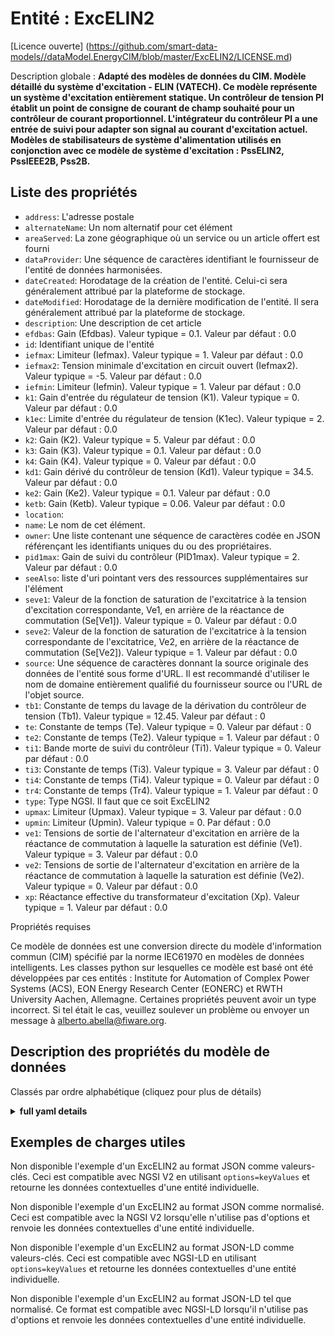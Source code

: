 Entité : ExcELIN2  
=================  
[Licence ouverte] (https://github.com/smart-data-models//dataModel.EnergyCIM/blob/master/ExcELIN2/LICENSE.md)  
Description globale : **Adapté des modèles de données du CIM. Modèle détaillé du système d'excitation - ELIN (VATECH).  Ce modèle représente un système d'excitation entièrement statique. Un contrôleur de tension PI établit un point de consigne de courant de champ souhaité pour un contrôleur de courant proportionnel. L'intégrateur du contrôleur PI a une entrée de suivi pour adapter son signal au courant d'excitation actuel.  Modèles de stabilisateurs de système d'alimentation utilisés en conjonction avec ce modèle de système d'excitation : PssELIN2, PssIEEE2B, Pss2B.**  

## Liste des propriétés  

- `address`: L'adresse postale  - `alternateName`: Un nom alternatif pour cet élément  - `areaServed`: La zone géographique où un service ou un article offert est fourni  - `dataProvider`: Une séquence de caractères identifiant le fournisseur de l'entité de données harmonisées.  - `dateCreated`: Horodatage de la création de l'entité. Celui-ci sera généralement attribué par la plateforme de stockage.  - `dateModified`: Horodatage de la dernière modification de l'entité. Il sera généralement attribué par la plateforme de stockage.  - `description`: Une description de cet article  - `efdbas`: Gain (Efdbas).  Valeur typique = 0.1. Valeur par défaut : 0.0  - `id`: Identifiant unique de l'entité  - `iefmax`: Limiteur (Iefmax).  Valeur typique = 1. Valeur par défaut : 0.0  - `iefmax2`: Tension minimale d'excitation en circuit ouvert (Iefmax2).  Valeur typique = -5. Valeur par défaut : 0.0  - `iefmin`: Limiteur (Iefmin).  Valeur typique = 1. Valeur par défaut : 0.0  - `k1`: Gain d'entrée du régulateur de tension (K1).  Valeur typique = 0. Valeur par défaut : 0.0  - `k1ec`: Limite d'entrée du régulateur de tension (K1ec).  Valeur typique = 2. Valeur par défaut : 0.0  - `k2`: Gain (K2).  Valeur typique = 5. Valeur par défaut : 0.0  - `k3`: Gain (K3).  Valeur typique = 0.1. Valeur par défaut : 0.0  - `k4`: Gain (K4).  Valeur typique = 0. Valeur par défaut : 0.0  - `kd1`: Gain dérivé du contrôleur de tension (Kd1).  Valeur typique = 34.5. Valeur par défaut : 0.0  - `ke2`: Gain (Ke2).  Valeur typique = 0.1. Valeur par défaut : 0.0  - `ketb`: Gain (Ketb).  Valeur typique = 0.06. Valeur par défaut : 0.0  - `location`:   - `name`: Le nom de cet élément.  - `owner`: Une liste contenant une séquence de caractères codée en JSON référençant les identifiants uniques du ou des propriétaires.  - `pid1max`: Gain de suivi du contrôleur (PID1max).  Valeur typique = 2. Valeur par défaut : 0.0  - `seeAlso`: liste d'uri pointant vers des ressources supplémentaires sur l'élément  - `seve1`: Valeur de la fonction de saturation de l'excitatrice à la tension d'excitation correspondante, Ve1, en arrière de la réactance de commutation (Se[Ve1]).  Valeur typique = 0. Valeur par défaut : 0.0  - `seve2`: Valeur de la fonction de saturation de l'excitatrice à la tension correspondante de l'excitatrice, Ve2, en arrière de la réactance de commutation (Se[Ve2]).  Valeur typique = 1. Valeur par défaut : 0.0  - `source`: Une séquence de caractères donnant la source originale des données de l'entité sous forme d'URL. Il est recommandé d'utiliser le nom de domaine entièrement qualifié du fournisseur source ou l'URL de l'objet source.  - `tb1`: Constante de temps du lavage de la dérivation du contrôleur de tension (Tb1).  Valeur typique = 12.45. Valeur par défaut : 0  - `te`: Constante de temps (Te).  Valeur typique = 0. Valeur par défaut : 0  - `te2`: Constante de temps (Te2).  Valeur typique = 1. Valeur par défaut : 0  - `ti1`: Bande morte de suivi du contrôleur (Ti1).  Valeur typique = 0. Valeur par défaut : 0.0  - `ti3`: Constante de temps (Ti3).  Valeur typique = 3. Valeur par défaut : 0  - `ti4`: Constante de temps (Ti4).  Valeur typique = 0. Valeur par défaut : 0  - `tr4`: Constante de temps (Tr4).  Valeur typique = 1. Valeur par défaut : 0  - `type`: Type NGSI. Il faut que ce soit ExcELIN2  - `upmax`: Limiteur (Upmax).  Valeur typique = 3. Valeur par défaut : 0.0  - `upmin`: Limiteur (Upmin).  Valeur typique = 0. Par défaut : 0.0  - `ve1`: Tensions de sortie de l'alternateur d'excitation en arrière de la réactance de commutation à laquelle la saturation est définie (Ve1).  Valeur typique = 3. Valeur par défaut : 0.0  - `ve2`: Tensions de sortie de l'alternateur d'excitation en arrière de la réactance de commutation à laquelle la saturation est définie (Ve2).  Valeur typique = 0. Valeur par défaut : 0.0  - `xp`: Réactance effective du transformateur d'excitation (Xp).  Valeur typique = 1. Valeur par défaut : 0.0    
Propriétés requises  
Ce modèle de données est une conversion directe du modèle d'information commun (CIM) spécifié par la norme IEC61970 en modèles de données intelligents. Les classes python sur lesquelles ce modèle est basé ont été développées par ces entités : Institute for Automation of Complex Power Systems (ACS), EON Energy Research Center (EONERC) et RWTH University Aachen, Allemagne. Certaines propriétés peuvent avoir un type incorrect. Si tel était le cas, veuillez soulever un problème ou envoyer un message à alberto.abella@fiware.org.  
## Description des propriétés du modèle de données  
Classés par ordre alphabétique (cliquez pour plus de détails)  
<details><summary><strong>full yaml details</strong></summary>    
```yaml  
ExcELIN2:    
  description: 'Adapted from CIM data models. Detailed Excitation System Model - ELIN (VATECH).  This model represents an all-static excitation system. A PI voltage controller establishes a desired field current set point for a proportional current controller. The integrator of the PI controller has a follow-up input to match its signal to the present field current.  Power system stabilizer models used in conjunction with this excitation system model: PssELIN2, PssIEEE2B, Pss2B.'    
  properties:    
    address:    
      description: 'The mailing address'    
      properties:    
        addressCountry:    
          description: 'Property. The country. For example, Spain. Model:''https://schema.org/addressCountry'''    
          type: string    
        addressLocality:    
          description: 'Property. The locality in which the street address is, and which is in the region. Model:''https://schema.org/addressLocality'''    
          type: string    
        addressRegion:    
          description: 'Property. The region in which the locality is, and which is in the country. Model:''https://schema.org/addressRegion'''    
          type: string    
        areaServed:    
          description: 'Property. The geographic area where a service or offered item is provided. Model:''https://schema.org/areaServed'''    
          type: string    
        postOfficeBoxNumber:    
          description: 'Property. The post office box number for PO box addresses. For example, Spain. Model:''https://schema.org/postOfficeBoxNumber'''    
          type: string    
        postalCode:    
          description: 'Property. The postal code. For example, Spain. Model:''https://schema.org/https://schema.org/postalCode'''    
          type: string    
        streetAddress:    
          description: 'Property. The street address. Model:''https://schema.org/streetAddress'''    
          type: string    
      type: Property    
      x-ngsi:    
        model: https://schema.org/address    
    alternateName:    
      description: 'An alternative name for this item'    
      type: Property    
    areaServed:    
      description: 'The geographic area where a service or offered item is provided'    
      type: Property    
      x-ngsi:    
        model: https://schema.org/Text    
    dataProvider:    
      description: 'A sequence of characters identifying the provider of the harmonised data entity.'    
      type: Property    
    dateCreated:    
      description: 'Entity creation timestamp. This will usually be allocated by the storage platform.'    
      format: date-time    
      type: Property    
    dateModified:    
      description: 'Timestamp of the last modification of the entity. This will usually be allocated by the storage platform.'    
      format: date-time    
      type: Property    
    description:    
      description: 'A description of this item'    
      type: Property    
    efdbas:    
      description: 'Gain (Efdbas).  Typical Value = 0.1. Default: 0.0'    
      type: number    
      x-ngsi:    
        model: https://schema.org/Number    
    id:    
      anyOf: &excelin2_-_properties_-_owner_-_items_-_anyof    
        - description: 'Property. Identifier format of any NGSI entity'    
          maxLength: 256    
          minLength: 1    
          pattern: ^[\w\-\.\{\}\$\+\*\[\]`|~^@!,:\\]+$    
          type: string    
        - description: 'Property. Identifier format of any NGSI entity'    
          format: uri    
          type: string    
      description: 'Unique identifier of the entity'    
      type: Property    
    iefmax:    
      description: 'Limiter (Iefmax).  Typical Value = 1. Default: 0.0'    
      type: number    
      x-ngsi:    
        model: https://schema.org/Number    
    iefmax2:    
      description: 'Minimum open circuit excitation voltage (Iefmax2).  Typical Value = -5. Default: 0.0'    
      type: number    
      x-ngsi:    
        model: https://schema.org/Number    
    iefmin:    
      description: 'Limiter (Iefmin).  Typical Value = 1. Default: 0.0'    
      type: number    
      x-ngsi:    
        model: https://schema.org/Number    
    k1:    
      description: 'Voltage regulator input gain (K1).  Typical Value = 0. Default: 0.0'    
      type: number    
      x-ngsi:    
        model: https://schema.org/Number    
    k1ec:    
      description: 'Voltage regulator input limit (K1ec).  Typical Value = 2. Default: 0.0'    
      type: number    
      x-ngsi:    
        model: https://schema.org/Number    
    k2:    
      description: 'Gain (K2).  Typical Value = 5. Default: 0.0'    
      type: number    
      x-ngsi:    
        model: https://schema.org/Number    
    k3:    
      description: 'Gain (K3).  Typical Value = 0.1. Default: 0.0'    
      type: number    
      x-ngsi:    
        model: https://schema.org/Number    
    k4:    
      description: 'Gain (K4).  Typical Value = 0. Default: 0.0'    
      type: number    
      x-ngsi:    
        model: https://schema.org/Number    
    kd1:    
      description: 'Voltage controller derivative gain (Kd1).  Typical Value = 34.5. Default: 0.0'    
      type: number    
      x-ngsi:    
        model: https://schema.org/Number    
    ke2:    
      description: 'Gain (Ke2).  Typical Value = 0.1. Default: 0.0'    
      type: number    
      x-ngsi:    
        model: https://schema.org/Number    
    ketb:    
      description: 'Gain (Ketb).  Typical Value = 0.06. Default: 0.0'    
      type: number    
      x-ngsi:    
        model: https://schema.org/Number    
    location:    
      $id: https://geojson.org/schema/Geometry.json    
      $schema: "http://json-schema.org/draft-07/schema#"    
      oneOf:    
        - properties:    
            bbox:    
              items:    
                type: number    
              minItems: 4    
              type: array    
            coordinates:    
              items:    
                type: number    
              minItems: 2    
              type: array    
            type:    
              enum:    
                - Point    
              type: string    
          required:    
            - type    
            - coordinates    
          title: 'GeoJSON Point'    
          type: object    
        - properties:    
            bbox:    
              items:    
                type: number    
              minItems: 4    
              type: array    
            coordinates:    
              items:    
                items:    
                  type: number    
                minItems: 2    
                type: array    
              minItems: 2    
              type: array    
            type:    
              enum:    
                - LineString    
              type: string    
          required:    
            - type    
            - coordinates    
          title: 'GeoJSON LineString'    
          type: object    
        - properties:    
            bbox:    
              items:    
                type: number    
              minItems: 4    
              type: array    
            coordinates:    
              items:    
                items:    
                  items:    
                    type: number    
                  minItems: 2    
                  type: array    
                minItems: 4    
                type: array    
              type: array    
            type:    
              enum:    
                - Polygon    
              type: string    
          required:    
            - type    
            - coordinates    
          title: 'GeoJSON Polygon'    
          type: object    
        - properties:    
            bbox:    
              items:    
                type: number    
              minItems: 4    
              type: array    
            coordinates:    
              items:    
                items:    
                  type: number    
                minItems: 2    
                type: array    
              type: array    
            type:    
              enum:    
                - MultiPoint    
              type: string    
          required:    
            - type    
            - coordinates    
          title: 'GeoJSON MultiPoint'    
          type: object    
        - properties:    
            bbox:    
              items:    
                type: number    
              minItems: 4    
              type: array    
            coordinates:    
              items:    
                items:    
                  items:    
                    type: number    
                  minItems: 2    
                  type: array    
                minItems: 2    
                type: array    
              type: array    
            type:    
              enum:    
                - MultiLineString    
              type: string    
          required:    
            - type    
            - coordinates    
          title: 'GeoJSON MultiLineString'    
          type: object    
        - properties:    
            bbox:    
              items:    
                type: number    
              minItems: 4    
              type: array    
            coordinates:    
              items:    
                items:    
                  items:    
                    items:    
                      type: number    
                    minItems: 2    
                    type: array    
                  minItems: 4    
                  type: array    
                type: array    
              type: array    
            type:    
              enum:    
                - MultiPolygon    
              type: string    
          required:    
            - type    
            - coordinates    
          title: 'GeoJSON MultiPolygon'    
          type: object    
      title: 'GeoJSON Geometry'    
    name:    
      description: 'The name of this item.'    
      type: Property    
    owner:    
      description: 'A List containing a JSON encoded sequence of characters referencing the unique Ids of the owner(s)'    
      items:    
        anyOf: *excelin2_-_properties_-_owner_-_items_-_anyof    
        description: 'Property. Unique identifier of the entity'    
      type: Property    
    pid1max:    
      description: 'Controller follow up gain (PID1max).  Typical Value = 2. Default: 0.0'    
      type: number    
      x-ngsi:    
        model: https://schema.org/Number    
    seeAlso:    
      description: 'list of uri pointing to additional resources about the item'    
      oneOf:    
        - items:    
            - format: uri    
              type: string    
          minItems: 1    
          type: array    
        - format: uri    
          type: string    
      type: Property    
    seve1:    
      description: 'Exciter saturation function value at the corresponding exciter voltage, Ve1, back of commutating reactance (Se[Ve1]).  Typical Value = 0. Default: 0.0'    
      type: number    
      x-ngsi:    
        model: https://schema.org/Number    
    seve2:    
      description: 'Exciter saturation function value at the corresponding exciter voltage, Ve2, back of commutating reactance (Se[Ve2]).  Typical Value = 1. Default: 0.0'    
      type: number    
      x-ngsi:    
        model: https://schema.org/Number    
    source:    
      description: 'A sequence of characters giving the original source of the entity data as a URL. Recommended to be the fully qualified domain name of the source provider, or the URL to the source object.'    
      type: Property    
    tb1:    
      description: 'Voltage controller derivative washout time constant (Tb1).  Typical Value = 12.45. Default: 0'    
      type: number    
      x-ngsi:    
        model: https://schema.org/Number    
    te:    
      description: 'Time constant (Te).  Typical Value = 0. Default: 0'    
      type: number    
      x-ngsi:    
        model: https://schema.org/Number    
    te2:    
      description: 'Time Constant (Te2).  Typical Value = 1. Default: 0'    
      type: number    
      x-ngsi:    
        model: https://schema.org/Number    
    ti1:    
      description: 'Controller follow up dead band (Ti1).  Typical Value = 0. Default: 0.0'    
      type: number    
      x-ngsi:    
        model: https://schema.org/Number    
    ti3:    
      description: 'Time constant (Ti3).  Typical Value = 3. Default: 0'    
      type: number    
      x-ngsi:    
        model: https://schema.org/Number    
    ti4:    
      description: 'Time constant (Ti4).  Typical Value = 0. Default: 0'    
      type: number    
      x-ngsi:    
        model: https://schema.org/Number    
    tr4:    
      description: 'Time constant (Tr4).  Typical Value = 1. Default: 0'    
      type: number    
      x-ngsi:    
        model: https://schema.org/Number    
    type:    
      description: 'NGSI type. It has to be ExcELIN2'    
      enum:    
        - ExcELIN2    
      type: Property    
    upmax:    
      description: 'Limiter (Upmax).  Typical Value = 3. Default: 0.0'    
      type: number    
      x-ngsi:    
        model: https://schema.org/Number    
    upmin:    
      description: 'Limiter (Upmin).  Typical Value = 0. Default: 0.0'    
      type: number    
      x-ngsi:    
        model: https://schema.org/Number    
    ve1:    
      description: 'Exciter alternator output voltages back of commutating reactance at which saturation is defined (Ve1).  Typical Value = 3. Default: 0.0'    
      type: number    
      x-ngsi:    
        model: https://schema.org/Number    
    ve2:    
      description: 'Exciter alternator output voltages back of commutating reactance at which saturation is defined (Ve2).  Typical Value = 0. Default: 0.0'    
      type: number    
      x-ngsi:    
        model: https://schema.org/Number    
    xp:    
      description: 'Excitation transformer effective reactance (Xp).  Typical Value = 1. Default: 0.0'    
      type: number    
      x-ngsi:    
        model: https://schema.org/Number    
  required: []    
  type: object    
```  
</details>    
## Exemples de charges utiles  
Non disponible l'exemple d'un ExcELIN2 au format JSON comme valeurs-clés. Ceci est compatible avec NGSI V2 en utilisant `options=keyValues` et retourne les données contextuelles d'une entité individuelle.  
Non disponible l'exemple d'un ExcELIN2 au format JSON comme normalisé. Ceci est compatible avec la NGSI V2 lorsqu'elle n'utilise pas d'options et renvoie les données contextuelles d'une entité individuelle.  
Non disponible l'exemple d'un ExcELIN2 au format JSON-LD comme valeurs-clés. Ceci est compatible avec NGSI-LD en utilisant `options=keyValues` et retourne les données contextuelles d'une entité individuelle.  
Non disponible l'exemple d'un ExcELIN2 au format JSON-LD tel que normalisé. Ce format est compatible avec NGSI-LD lorsqu'il n'utilise pas d'options et renvoie les données contextuelles d'une entité individuelle.  
